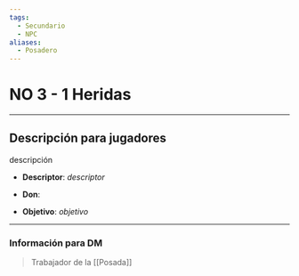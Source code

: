 ```yaml
---
tags:
  - Secundario
  - NPC
aliases:
  - Posadero
---
```

# NO 3 - 1 Heridas
___
## Descripción para jugadores
descripción

- **Descriptor**: *descriptor*
- **Don**:

- **Objetivo**: *objetivo*
___
### Información para DM
>Trabajador de la [[Posada]]
